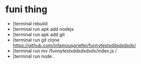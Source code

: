 # funi thing
- [terminal rebuild
- [terminal run apk add nodejs
- [terminal run apk add git
- [terminal run git clone https://github.com/infamousgriefer/funnytestxddxdxdxdx/
- [terminal run mv /funnytestxddxdxdxdx/index.js /
- [terminal run node .
